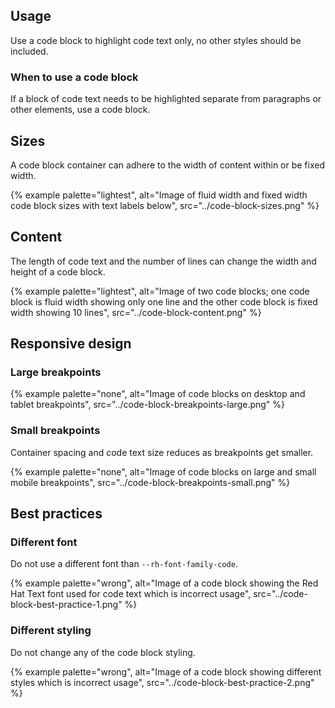 ## Usage
Use a code block to highlight code text only, no other styles should be included.

### When to use a code block

If a block of code text needs to be highlighted separate from paragraphs or other elements, use a code block.

## Sizes

A code block container can adhere to the width of content within or be fixed width.

{% example palette="lightest",
           alt="Image of fluid width and fixed width code block sizes with text labels below",
           src="../code-block-sizes.png" %}

## Content
The length of code text and the number of lines can change the width and height of a code block.

{% example palette="lightest",
           alt="Image of two code blocks; one code block is fluid width showing only one line and the other code block is fixed width showing 10 lines",
           src="../code-block-content.png" %}

<hgroup>

  ## Responsive design
  ### Large breakpoints

</hgroup>

{% example palette="none",
           alt="Image of code blocks on desktop and tablet breakpoints",
           src="../code-block-breakpoints-large.png" %}

### Small breakpoints

Container spacing and code text size reduces as breakpoints get smaller.

{% example palette="none",
           alt="Image of code blocks on large and small mobile breakpoints",
           src="../code-block-breakpoints-small.png" %}

<hgroup>

  ## Best practices
  ### Different font

</hgroup>

Do not use a different font than `--rh-font-family-code`.

{% example palette="wrong",
           alt="Image of a code block showing the Red Hat Text font used for code text which is incorrect usage",
           src="../code-block-best-practice-1.png" %}

### Different styling
Do not change any of the code block styling.

{% example palette="wrong",
           alt="Image of a code block showing different styles which is incorrect usage",
           src="../code-block-best-practice-2.png" %}
